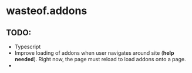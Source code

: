 # wasteof.addons

## TODO:
- Typescript
- Improve loading of addons when user navigates around site (**help needed**). Right now, the page must reload to load addons onto a page.
- 
